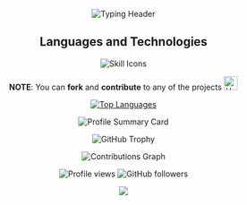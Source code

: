 <p align="center">
  <img src="https://readme-typing-svg.herokuapp.com?lines=Hey+there!+I'm+Aethenyx+;Welcome+to+my+GitHub+playground!;Let's+code+and+chill+like+a+legend;&font=Jetbrainsmono&duration=4000&pause=1000&color=F76C6C&center=true&width=800&height=100" alt="Typing Header" />
</p>

<h2 align="center">Languages and Technologies</h2>

<p align="center">
  <img src="https://skillicons.dev/icons?i=python,flask,django,html,css,tailwind,js,git,github,vscode,stackoverflow,c#&perline=6" alt="Skill Icons" />
</p>

<p align="center">
  <strong>NOTE</strong>: You can <strong>fork</strong> and <strong>contribute</strong> to any of the projects <img src="https://raw.githubusercontent.com/Tarikul-Islam-Anik/Animated-Fluent-Emojis/master/Emojis/Hand%20gestures/Handshake.png" alt="Handshake" width="25" height="25" />
</p>

<div align="center">
  
[![Top Languages](https://github-readme-stats.vercel.app/api/top-langs/?username=Aethenyx&layout=compact&theme=dark&hide=tex,jupyter%20notebook&langs_count=6&exclude_repo=)](https://github.com/Aethenyx)

</div>

<p align="center">
  <img src="https://github-profile-summary-cards.vercel.app/api/cards/profile-details?username=Aethenyx&theme=github_dark" alt="Profile Summary Card" />
</p>

<p align="center">
  <img src="https://github-profile-trophy.vercel.app/?username=Aethenyx&theme=matrix" alt="GitHub Trophy" />
</p>

<div align="center">
  <img src="https://github-readme-activity-graph.vercel.app/graph?username=Aethenyx&theme=github-dark&area=true&hide_border=true" alt="Contributions Graph" />
</div>

<p align="center">
  <img src="https://komarev.com/ghpvc/?username=Aethenyx&color=blue" alt="Profile views" /> 
  <img src="https://img.shields.io/github/followers/Aethenyx?label=Follow&style=social" alt="GitHub followers" />
</p>

<p align="center">
  <img src="https://capsule-render.vercel.app/api?type=waving&color=gradient&height=100&section=footer&width=100"/>
</p>
